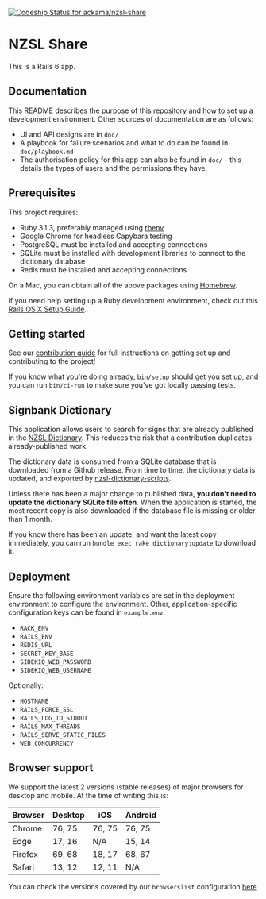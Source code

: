 [![Codeship Status for ackama/nzsl-share](https://app.codeship.com/projects/93cf1f10-a9e8-0137-6493-0accbd4a81ee/status?branch=master)](https://app.codeship.com/projects/361577)

# NZSL Share

This is a Rails 6 app.

## Documentation

This README describes the purpose of this repository and how to set up a
development environment. Other sources of documentation are as follows:

- UI and API designs are in `doc/`
- A playbook for failure scenarios and what to do can be found in
  `doc/playbook.md`
- The authorisation policy for this app can also be found in `doc/` - this
  details the types of users and the permissions they have.

## Prerequisites

This project requires:

- Ruby 3.1.3, preferably managed using [rbenv][]
- Google Chrome for headless Capybara testing
- PostgreSQL must be installed and accepting connections
- SQLite must be installed with development libraries to connect to the
  dictionary database
- Redis must be installed and accepting connections

On a Mac, you can obtain all of the above packages using [Homebrew][].

If you need help setting up a Ruby development environment, check out this
[Rails OS X Setup Guide](https://mattbrictson.com/rails-osx-setup-guide).

## Getting started

See our [contribution guide](CONTRIBUTING.md) for full instructions on getting
set up and contributing to the project!

If you know what you're doing already, `bin/setup` should get you set up, and
you can run `bin/ci-run` to make sure you've got locally passing tests.

## Signbank Dictionary

This application allows users to search for signs that are already published in
the [NZSL Dictionary](https://nzsl.nz). This reduces the risk that a
contribution duplicates already-published work.

The dictionary data is consumed from a SQLite database that is downloaded from a
Github release. From time to time, the dictionary data is updated, and exported
by [nzsl-dictionary-scripts](https://github.com/odnzsl/nzsl-dictionary-scripts).

Unless there has been a major change to published data, **you don't need to
update the dictionary SQLite file often**. When the application is started, the
most recent copy is also downloaded if the database file is missing or older
than 1 month.

If you know there has been an update, and want the latest copy immediately, you
can run `bundle exec rake dictionary:update` to download it.

## Deployment

Ensure the following environment variables are set in the deployment environment
to configure the environment. Other, application-specific configuration keys can
be found in `example.env`.

- `RACK_ENV`
- `RAILS_ENV`
- `REDIS_URL`
- `SECRET_KEY_BASE`
- `SIDEKIQ_WEB_PASSWORD`
- `SIDEKIQ_WEB_USERNAME`

Optionally:

- `HOSTNAME`
- `RAILS_FORCE_SSL`
- `RAILS_LOG_TO_STDOUT`
- `RAILS_MAX_THREADS`
- `RAILS_SERVE_STATIC_FILES`
- `WEB_CONCURRENCY`

[rbenv]: https://github.com/sstephenson/rbenv
[redis]: http://redis.io
[homebrew]: http://brew.sh

## Browser support

We support the latest 2 versions (stable releases) of major browsers for desktop
and mobile. At the time of writing this is:

| Browser | Desktop | iOS    | Android |
| ------- | ------- | ------ | ------- |
| Chrome  | 76, 75  | 76, 75 | 76, 75  |
| Edge    | 17, 16  | N/A    | 15, 14  |
| Firefox | 69, 68  | 18, 17 | 68, 67  |
| Safari  | 13, 12  | 12, 11 | N/A     |

You can check the versions covered by our `browserslist` configuration
[here](https://browserl.ist/?q=%3E+0.25%25+in+NZ+and+last+2+versions%2C+not+ie+11%2C+not+op_mini+all)

